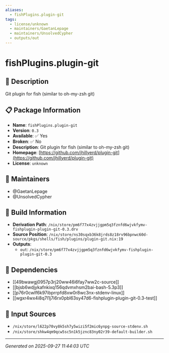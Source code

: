 ```yaml
---
aliases:
  - fishPlugins.plugin-git
tags:
  - license/unknown
  - maintainers/GaetanLepage
  - maintainers/UnsolvedCypher
  - outputs/out
---
```


# fishPlugins.plugin-git

## 📝 Description

Git plugin for fish (similar to oh-my-zsh git)

## 📋 Package Information

- **Name**: `fishPlugins.plugin-git`
- **Version**: `0.3`
- **Available**: ✅ Yes
- **Broken**: ✅ No
- **Description**: Git plugin for fish (similar to oh-my-zsh git)
- **Homepage**: [https://github.com/jhillyerd/plugin-git](https://github.com/jhillyerd/plugin-git)
- **License**: `unknown`
## 👥 Maintainers

- @GaetanLepage
- @UnsolvedCypher


## 🔧 Build Information

- **Derivation Path**: `/nix/store/pm6f77x4zvjjgpm5q3fznfd6wjvkfymv-fishplugin-plugin-git-0.3.drv`
- **Source Position**: `/nix/store/ns30sqxb36k8jrds8z18rv96bpnwc60d-source/pkgs/shells/fish/plugins/plugin-git.nix:19`
- **Outputs**:
  - `out`:  `/nix/store/pm6f77x4zvjjgpm5q3fznfd6wjvkfymv-fishplugin-plugin-git-0.3`

## 🔗 Dependencies

- [[49bwawgj0957p3rj20ww46i6fay7ww2c-source]]
- [[bjsb6wdjykafnkixq156qdvmxhsm2bai-bash-5.3p3]]
- [[p76r0cwlf6k97ibprrpfd8xw0r8wc3nx-stdenv-linux]]
- [[wgxr4wx4i8q7l1j7i6rx0pbl63sy47d6-fishplugin-plugin-git-0.3-test]]

## 📁 Input Sources

- `/nix/store/l622p70vy8k5sh7y5wizi5f2mic6ynpg-source-stdenv.sh`
- `/nix/store/shkw4qm9qcw5sc5n1k5jznc83ny02r39-default-builder.sh`

---
*Generated on 2025-09-27 11:44:03 UTC*
